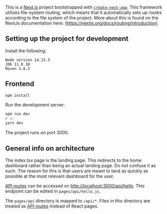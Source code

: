 This is a [Next.js](https://nextjs.org/) project bootstrapped with [`create-next-app`](https://github.com/vercel/next.js/tree/canary/packages/create-next-app). This framework utilizes file-system routing, which means that it automatically sets up routes according to the file system of the project. More about this is found on the NextJs documentation here: (https://nextjs.org/docs/routing/introduction).

## Setting up the project for development

Install the following:

```
Node version 14.15.5
JDK 11.0.10
Maven 3.6.3
```

## Frontend

```
npm install
```

Run the development server:

```bash
npm run dev
# or
yarn dev
```

The project runs on port 3000.

## General info on architecture


The index.tsx page is the landing page. This redirects to the home dashboard rather than being an actual landing page. Do not confuse it as such. The reason for this is that users are meant to land as quickly as possible at the most relevant dashboard for the user.

[API routes](https://nextjs.org/docs/api-routes/introduction) can be accessed on [http://localhost:3000/api/hello](http://localhost:3000/api/hello). This endpoint can be edited in `pages/api/hello.js`.

The `pages/api` directory is mapped to `/api/*`. Files in this directory are treated as [API routes](https://nextjs.org/docs/api-routes/introduction) instead of React pages.
